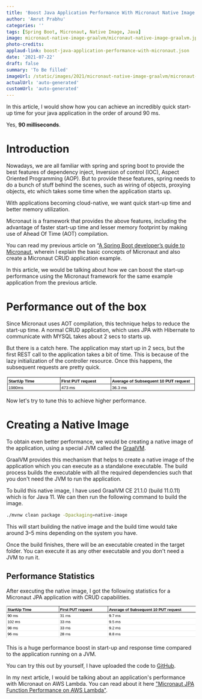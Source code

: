 ```yaml
---
title: 'Boost Java Application Performance With Micronaut Native Image'
author: 'Amrut Prabhu'
categories: ''
tags: [Spring Boot, Micronaut, Native Image, Java]
image: micronaut-native-image-graalvm/micronaut-native-image-graalvm.jpg
photo-credits:
applaud-link: boost-java-application-performance-with-micronaut.json
date: '2021-07-22'
draft: false
summary: 'To Be filled'
imageUrl: /static/images/2021/micronaut-native-image-graalvm/micronaut-native-image-graalvm.jpg
actualUrl: 'auto-generated'
customUrl: 'auto-generated'
---
```


In this article, I would show how you can achieve an incredibly quick start-up time for your java application in the order of around 90 ms.

Yes, **90 milliseconds**.

# Introduction

Nowadays, we are all familiar with spring and spring boot to provide the best features of dependency inject, Inversion of control (IOC), Aspect Oriented Programming (AOP). But to provide these features, spring needs to do a bunch of stuff behind the scenes, such as wiring of objects, proxying objects, etc which takes some time when the application starts up.

With applications becoming cloud-native, we want quick start-up time and better memory utilization.

Micronaut is a framework that provides the above features, including the advantage of faster start-up time and lesser memory footprint by making use of Ahead Of Time (AOT) compilation.

You can read my previous article on “[A Spring Boot developer’s guide to Micronaut](/springboot-developers-guide-to-micronaut.html), wherein I explain the basic concepts of Micronaut and also create a Micronaut CRUD application example.

In this article, we would be talking about how we can boost the start-up performance using the Micronaut framework for the same example application from the previous article.

# Performance out of the box

Since Micronaut uses AOT compilation, this technique helps to reduce the start-up time. A normal CRUD application, which uses JPA with Hibernate to communicate with MYSQL takes about 2 secs to starts up.

But there is a catch here. The application may start up in 2 secs, but the first REST call to the application takes a bit of time. This is because of the lazy initialization of the controller resource. Once this happens, the subsequent requests are pretty quick.

![Micronaut Statistics](/static/images/2021/spring-boot-micronaut-guide/stats.png)

Now let's try to tune this to achieve higher performance.

# Creating a Native Image

To obtain even better performance, we would be creating a native image of the application, using a special JVM called the [GraalVM](https://www.graalvm.org/).

GraalVM provides this mechanism that helps to create a native image of the application which you can execute as a standalone executable. The build process builds the executable with all the required dependencies such that you don't need the JVM to run the application.

To build this native image, I have used GraalVM CE 21.1.0 (build 11.0.11) which is for Java 11. We can then run the following command to build the image.

```bash
./mvnw clean package -Dpackaging=native-image
```

This will start building the native image and the build time would take around 3–5 mins depending on the system you have.

Once the build finishes, there will be an executable created in the target folder. You can execute it as any other executable and you don't need a JVM to run it.

## Performance Statistics

After executing the native image, I got the following statistics for a Micronaut JPA application with CRUD capabilities.

![Micronaut Native Image Statistics](/static/images/2021/micronaut-native-image-graalvm/micronaut-native-image-statistics.png)

This is a huge performance boost in start-up and response time compared to the application running on a JVM.

You can try this out by yourself, I have uploaded the code to [GitHub](https://github.com/amrutprabhu/micronaut-workout/tree/master/MicronautApp).

In my next article, I would be talking about an application's performance with Micronaut on AWS Lambda. You can read about it here ["Micronaut JPA Function Performance on AWS Lambda"](https://refactorfirst.com/micronaut-jpa-aws-lambda-function.html).
